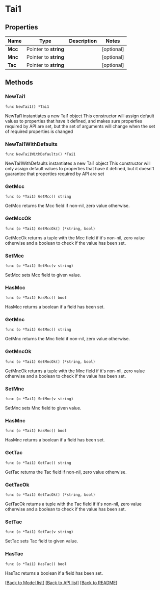 # Tai1

## Properties

Name | Type | Description | Notes
------------ | ------------- | ------------- | -------------
**Mcc** | Pointer to **string** |  | [optional] 
**Mnc** | Pointer to **string** |  | [optional] 
**Tac** | Pointer to **string** |  | [optional] 

## Methods

### NewTai1

`func NewTai1() *Tai1`

NewTai1 instantiates a new Tai1 object
This constructor will assign default values to properties that have it defined,
and makes sure properties required by API are set, but the set of arguments
will change when the set of required properties is changed

### NewTai1WithDefaults

`func NewTai1WithDefaults() *Tai1`

NewTai1WithDefaults instantiates a new Tai1 object
This constructor will only assign default values to properties that have it defined,
but it doesn't guarantee that properties required by API are set

### GetMcc

`func (o *Tai1) GetMcc() string`

GetMcc returns the Mcc field if non-nil, zero value otherwise.

### GetMccOk

`func (o *Tai1) GetMccOk() (*string, bool)`

GetMccOk returns a tuple with the Mcc field if it's non-nil, zero value otherwise
and a boolean to check if the value has been set.

### SetMcc

`func (o *Tai1) SetMcc(v string)`

SetMcc sets Mcc field to given value.

### HasMcc

`func (o *Tai1) HasMcc() bool`

HasMcc returns a boolean if a field has been set.

### GetMnc

`func (o *Tai1) GetMnc() string`

GetMnc returns the Mnc field if non-nil, zero value otherwise.

### GetMncOk

`func (o *Tai1) GetMncOk() (*string, bool)`

GetMncOk returns a tuple with the Mnc field if it's non-nil, zero value otherwise
and a boolean to check if the value has been set.

### SetMnc

`func (o *Tai1) SetMnc(v string)`

SetMnc sets Mnc field to given value.

### HasMnc

`func (o *Tai1) HasMnc() bool`

HasMnc returns a boolean if a field has been set.

### GetTac

`func (o *Tai1) GetTac() string`

GetTac returns the Tac field if non-nil, zero value otherwise.

### GetTacOk

`func (o *Tai1) GetTacOk() (*string, bool)`

GetTacOk returns a tuple with the Tac field if it's non-nil, zero value otherwise
and a boolean to check if the value has been set.

### SetTac

`func (o *Tai1) SetTac(v string)`

SetTac sets Tac field to given value.

### HasTac

`func (o *Tai1) HasTac() bool`

HasTac returns a boolean if a field has been set.


[[Back to Model list]](../README.md#documentation-for-models) [[Back to API list]](../README.md#documentation-for-api-endpoints) [[Back to README]](../README.md)


